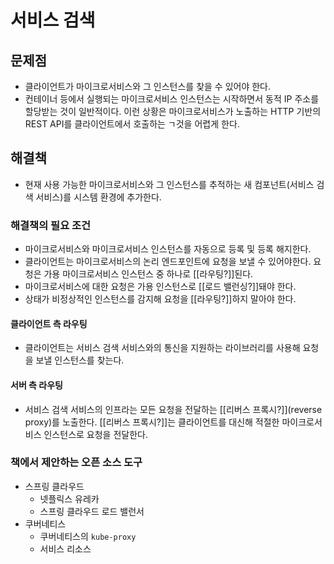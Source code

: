 # 서비스 검색

## 문제점
- 클라이언트가 마이크로서비스와 그 인스턴스를 찾을 수 있어야 한다.
- 컨테이너 등에서 실행되는 마이크로서비스 인스턴스는 시작하면서 동적 IP 주소를 할당받는 것이 일반적이다. 이런 상황은 마이크로서비스가 노출하는 HTTP 기반의 REST API를 클라이언트에서 호출하는 ㄱ것을 어렵게 한다.
## 해결책
- 현재 사용 가능한 마이크로서비스와 그 인스턴스를 추적하는 새 컴포넌트(서비스 검색 서비스)를 시스템 환경에 추가한다.
### 해결책의 필요 조건
- 마이크로서비스와 마이크로서비스 인스턴스를 자동으로 등록 및 등록 해지한다.
- 클라이언트는 마이크로서비스의 논리 엔드포인트에 요청을 보낼 수 있어야한다. 요청은 가용 마이크로서비스 인스턴스 중 하나로 [[라우팅?]]된다.
- 마이크로서비스에 대한 요청은 가용 인스턴스로 [[로드 밸런싱?]]돼야 한다.
- 상태가 비정상적인 인스턴스를 감지해 요청을 [[라우팅?]]하지 말아야 한다.

#### 클라이언트 측 라우팅
- 클라이언트는 서비스 검색 서비스와의 통신을 지원하는 라이브러리를 사용해 요청을 보낼 인스턴스를 찾는다.
#### 서버 측 라우팅
- 서비스 검색 서비스의 인프라는 모든 요청을 전달하는 [[리버스 프록시?]](reverse proxy)를 노출한다. [[리버스 프록시?]]는 클라이언트를 대신해 적절한 마이크로서비스 인스턴스로 요청을 전달한다.

### 책에서 제안하는 오픈 소스 도구
- 스프링 클라우드
	- 넷플릭스 유레카
	- 스프링 클라우드 로드 밸런서
- 쿠버네티스
	- 쿠버네티스의 `kube-proxy`
	- 서비스 리소스